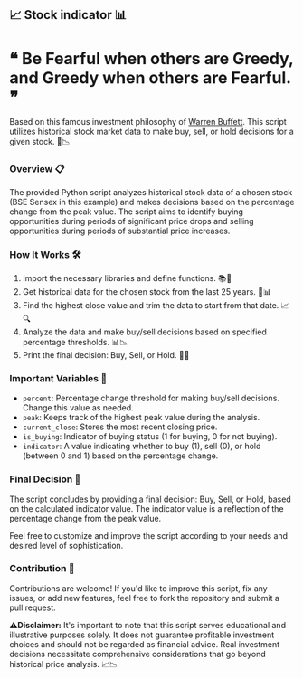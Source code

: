 ## 📈 Stock indicator 📊

# ❝ Be Fearful when others are Greedy, and Greedy when others are Fearful. ❞
Based on this famous investment philosophy of [Warren Buffett](https://en.wikipedia.org/wiki/Warren_Buffett). This script utilizes historical stock market data to make buy, sell, or hold decisions for a given stock.  🚀📉

### Overview 📋
The provided Python script analyzes historical stock data of a chosen stock (BSE Sensex in this example) and makes decisions based on the percentage change from the peak value. The script aims to identify buying opportunities during periods of significant price drops and selling opportunities during periods of substantial price increases.

### How It Works 🛠️
1. Import the necessary libraries and define functions. 📚📝
2. Get historical data for the chosen stock from the last 25 years. 📅📊
3. Find the highest close value and trim the data to start from that date. 📈🔍
4. Analyze the data and make buy/sell decisions based on specified percentage thresholds. 📊📉
5. Print the final decision: Buy, Sell, or Hold. 📜🤝

### Important Variables 📝
- `percent`: Percentage change threshold for making buy/sell decisions. Change this value as needed.
- `peak`: Keeps track of the highest peak value during the analysis.
- `current_close`: Stores the most recent closing price.
- `is_buying`: Indicator of buying status (1 for buying, 0 for not buying).
- `indicator`: A value indicating whether to buy (1), sell (0), or hold (between 0 and 1) based on the percentage change.

### Final Decision 🚀
The script concludes by providing a final decision: Buy, Sell, or Hold, based on the calculated indicator value. The indicator value is a reflection of the percentage change from the peak value.

Feel free to customize and improve the script according to your needs and desired level of sophistication.

### Contribution 🙌 
Contributions are welcome! If you'd like to improve this script, fix any issues, or add new features, feel free to fork the repository and submit a pull request.

**⚠️Disclaimer:** It's important to note that this script serves educational and illustrative purposes solely. It does not guarantee profitable investment choices and should not be regarded as financial advice. Real investment decisions necessitate comprehensive considerations that go beyond historical price analysis. 📈📉
